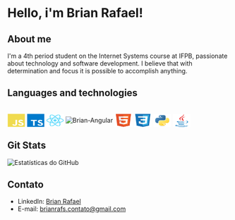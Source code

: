 # Hello, i'm Brian Rafael!

## About me

I'm a 4th period student on the Internet Systems course at IFPB, passionate about technology and software development. I believe that with determination and focus it is possible to accomplish anything.

## Languages ​​and technologies

<div style="display: inline_block"><br>
  <img align="center" alt="Brian-Js" height="30" width="40" src="https://raw.githubusercontent.com/devicons/devicon/master/icons/javascript/javascript-plain.svg">
  <img align="center" alt="Brian-Ts" height="30" width="40" src="https://raw.githubusercontent.com/devicons/devicon/master/icons/typescript/typescript-plain.svg">
  <img align="center" alt="Brian-React" height="30" width="40" src="https://raw.githubusercontent.com/devicons/devicon/master/icons/react/react-original.svg">
  <img align="center" alt="Brian-Angular" height="30" width="40" src="https://github.com/vorillaz/devicons/blob/master/!SVG/angular_simple.svg">
  <img align="center" alt="Brian-HTML" height="30" width="40" src="https://raw.githubusercontent.com/devicons/devicon/master/icons/html5/html5-original.svg">
  <img align="center" alt="Brian-CSS" height="30" width="40" src="https://raw.githubusercontent.com/devicons/devicon/master/icons/css3/css3-original.svg">
  <img align="center" alt="Brian-Python" height="30" width="40" src="https://raw.githubusercontent.com/devicons/devicon/master/icons/python/python-original.svg">
  <img align="center" alt="Brian-Java" height="30" width="40" src="https://raw.githubusercontent.com/devicons/devicon/master/icons/java/java-original.svg">
</div>

## Git Stats

![Estatísticas do GitHub](https://github-readme-stats.vercel.app/api?username=Brianrafs&show_icons=true&count_private=true&theme=radical)

## Contato

- LinkedIn: [Brian Rafael](www.linkedin.com/in/brian-rafael)
- E-mail: brianrafs.contato@gmail.com



